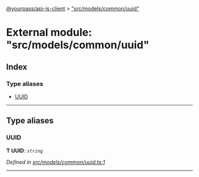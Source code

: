 [@yourpass/api-js-client](../README.md) > ["src/models/common/uuid"](../modules/_src_models_common_uuid_.md)

# External module: "src/models/common/uuid"

## Index

### Type aliases

* [UUID](_src_models_common_uuid_.md#uuid)

---

## Type aliases

<a id="uuid"></a>

###  UUID

**Ƭ UUID**: *`string`*

*Defined in [src/models/common/uuid.ts:1](https://github.com/yourpass/yourpass-api-js-client/blob/3ba43c5/src/models/common/uuid.ts#L1)*

___

